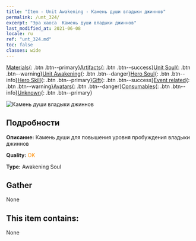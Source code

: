 ```yaml
---
title: "Item - Unit Awakening - Камень души владыки джиннов"
permalink: /unt_324/
excerpt: "Эра хаоса  Камень души владыки джиннов"
last_modified_at: 2021-06-08
locale: ru
ref: "unt_324.md"
toc: false
classes: wide
---
```

 [Materials](/ItemsRU/){: .btn .btn--primary}[Artifacts](/ItemsRU/Artifacts/){: .btn .btn--success}[Unit Soul](/ItemsRU/UnitSoul/){: .btn .btn--warning}[Unit Awakening](/ItemsRU/UnitAwakening/){: .btn .btn--danger}[Hero Soul](/ItemsRU/HeroSoul/){: .btn .btn--info}[Hero Skill](/ItemsRU/HeroSkill/){: .btn .btn--primary}[Gift](/ItemsRU/Gift/){: .btn .btn--success}[Event related](/ItemsRU/Events/){: .btn .btn--warning}[Avatars](/ItemsRU/Avatars/){: .btn .btn--danger}[Consumables](/ItemsRU/Consumables/){: .btn .btn--info}[Unknown](/ItemsRU/Unknown/){: .btn .btn--primary}

 ![Камень души владыки джиннов](/images/u/tia_shendeng.jpg)

## Подробности
 **Описание:** Камень души для повышения уровня пробуждения владыки джиннов

 **Quality:** <span style="color: #FF8C00">OK</span>

 **Type:** Awakening Soul

## Gather

  None

## This item contains:

  None

